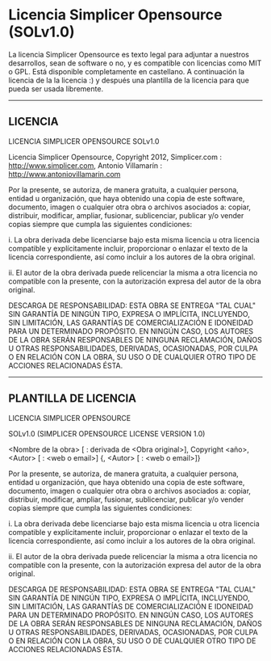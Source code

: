 Licencia Simplicer Opensource (SOLv1.0)
=======================================

La licencia Simplicer Opensource es texto legal para adjuntar
a nuestros desarrollos, sean de software o no, y es compatible
con licencias como MIT o GPL.
Está disponible completamente en castellano.
A continuación la licencia de la la licencia :) y después una
plantilla de la licencia para que pueda ser usada libremente.

----
LICENCIA
----

LICENCIA SIMPLICER OPENSOURCE SOLv1.0

Licencia Simplicer Opensource,
Copyright 2012,
Simplicer.com : http://www.simplicer.com,
Antonio Villamarín : http://www.antoniovillamarin.com


Por la presente, se autoriza, de manera gratuita, a cualquier persona,
entidad u organización, que haya obtenido una copia de este software,
documento, imagen o cualquier otra obra o archivos asociados a: copiar,
distribuir, modificar, ampliar, fusionar, sublicenciar, publicar y/o
vender copias siempre que cumpla las siguientes condiciones:


i. La obra derivada debe licenciarse bajo esta misma licencia u otra
licencia compatible y explícitamente incluir, proporcionar o
enlazar el texto de la licencia correspondiente, así como incluir a
los autores de la obra original.

ii. El autor de la obra derivada puede relicenciar la misma a otra
licencia no compatible con la presente, con la autorización expresa
del autor de la obra original.


DESCARGA DE RESPONSABILIDAD: ESTA OBRA SE ENTREGA "TAL CUAL" SIN
GARANTÍA DE NINGÚN TIPO, EXPRESA O IMPLÍCITA, INCLUYENDO, SIN
LIMITACIÓN, LAS GARANTÍAS DE COMERCIALIZACIÓN E IDONEIDAD PARA UN
DETERMINADO PROPÓSITO. EN NINGÚN CASO, LOS AUTORES DE LA OBRA SERÁN
RESPONSABLES DE NINGUNA RECLAMACIÓN, DAÑOS U OTRAS RESPONSABILIDADES,
DERIVADAS, OCASIONADAS, POR CULPA O EN RELACIÓN CON LA OBRA, SU USO O
DE CUALQUIER OTRO TIPO DE ACCIONES RELACIONADAS ÉSTA.

----
PLANTILLA DE LICENCIA
----

LICENCIA SIMPLICER OPENSOURCE

SOLv1.0 (SIMPLICER OPENSOURCE LICENSE VERSION 1.0)

\<Nombre de la obra\> \[ : derivada de \<Obra original\>\],
Copyright \<año\>, \<Autor\> \[ : \<web o email\>\] \{, \<Autor\> \[ : \<web o email\>\]\}


Por la presente, se autoriza, de manera gratuita, a cualquier persona,
entidad u organización, que haya obtenido una copia de este software,
documento, imagen o cualquier otra obra o archivos asociados a: copiar,
distribuir, modificar, ampliar, fusionar, sublicenciar, publicar y/o
vender copias siempre que cumpla las siguientes condiciones:


i. La obra derivada debe licenciarse bajo esta misma licencia u otra
licencia compatible y explícitamente incluir, proporcionar o
enlazar el texto de la licencia correspondiente, así como incluir a
los autores de la obra original.

ii. El autor de la obra derivada puede relicenciar la misma a otra
licencia no compatible con la presente, con la autorización expresa
del autor de la obra original.


DESCARGA DE RESPONSABILIDAD: ESTA OBRA SE ENTREGA "TAL CUAL" SIN
GARANTÍA DE NINGÚN TIPO, EXPRESA O IMPLÍCITA, INCLUYENDO, SIN
LIMITACIÓN, LAS GARANTÍAS DE COMERCIALIZACIÓN E IDONEIDAD PARA UN
DETERMINADO PROPÓSITO. EN NINGÚN CASO, LOS AUTORES DE LA OBRA SERÁN
RESPONSABLES DE NINGUNA RECLAMACIÓN, DAÑOS U OTRAS RESPONSABILIDADES,
DERIVADAS, OCASIONADAS, POR CULPA O EN RELACIÓN CON LA OBRA, SU USO O
DE CUALQUIER OTRO TIPO DE ACCIONES RELACIONADAS ÉSTA.


